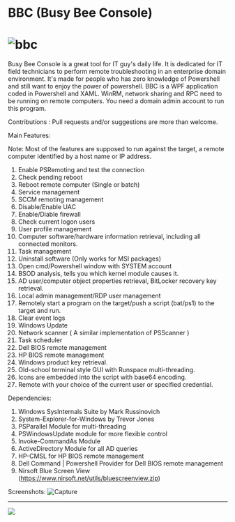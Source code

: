 # BBC (Busy Bee Console)
![bbc](https://user-images.githubusercontent.com/57880343/144734094-ded457c6-3f07-4dd9-b5f1-012e3d3d9d5f.png)
============================================================================
Busy Bee Console is a great tool for IT guy's daily life.
It is dedicated for IT field technicians to perform remote troubleshooting in an enterprise domain environment. It's made for people who has zero knowledge of Powershell and still want to enjoy the power of powershell.
BBC is a WPF application coded in Powershell and XAML. WinRM, network sharing and RPC need to be running on remote computers. You need a domain admin account to run this program.

Contributions : Pull requests and/or suggestions are more than welcome.

Main Features:

Note: Most of the features are supposed to run against the target, a remote computer identified by a host name or IP address.

1. Enable PSRemoting and test the connection
2. Check pending reboot
3. Reboot remote computer (Single or batch)
4. Service management
5. SCCM remoting management
6. Disable/Enable UAC
7. Enable/Diable firewall
8. Check current logon users
9. User profile management
10. Computer software/hardware information retrieval, including all connected monitors.
11. Task management
12. Uninstall software (Only works for MSI packages)
13. Open cmd/Powershell window with SYSTEM account
14. BSOD analysis, tells you which kernel module causes it.
15. AD user/computer object properties retrieval, BitLocker recovery key retrieval.
16. Local admin management/RDP user management
17. Remotely start a program on the target/push a script (bat/ps1) to the target and run.
18. Clear event logs
19. Windows Update
20. Network scanner ( A similar implementation of PSScanner )
21. Task scheduler
22. Dell BIOS remote management
23. HP BIOS remote management
24. Windows product key retrieval.
25. Old-school terminal style GUI with Runspace multi-threading.
26. Icons are embedded into the script with base64 encoding.
27. Remote with your choice of the current user or specified credential.

Dependencies:
1. Windows SysInternals Suite by Mark Russinovich
2. System-Explorer-for-Windows by Trevor Jones
3. PSParallel Module for multi-threading
4. PSWindowsUpdate module for more flexible control
5. Invoke-CommandAs Module
6. ActiveDirectory Module for all AD queries
7. HP-CMSL for HP BIOS remote management
8. Dell Command | Powershell Provider for Dell BIOS remote management
9. Nirsoft Blue Screen View (https://www.nirsoft.net/utils/bluescreenview.zip)

Screenshots:
![Capture](https://user-images.githubusercontent.com/57880343/144735774-dc52d22f-692b-47d7-b386-8ca3de1e94c3.PNG)

---------------
![](https://komarev.com/ghpvc/?username=MeCRO-DEV&color=green)
